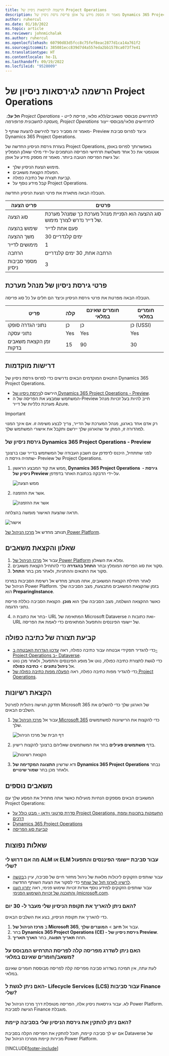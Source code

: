 ```yaml
---
title: הרשמה לגירסאות ניסיון של Project Operations
description: מאמר זה מספק מידע על אופן פריסת גרסת ניסיון של Dynamics 365 Project Operations.
author: ruhercul
ms.date: 01/10/2022
ms.topic: article
ms.reviewer: johnmichalak
ms.author: ruhercul
ms.openlocfilehash: 60790d83d5fcc8c75fef8eac2877d1ca14a761f2
ms.sourcegitcommit: 385081ecc839d7d4a557eda2bb1578ca073f7e41
ms.translationtype: HT
ms.contentlocale: he-IL
ms.lasthandoff: 09/19/2022
ms.locfileid: "9528009"
---
```

# <a name="sign-up-for-project-operations-trials"></a>הרשמה לגירסאות ניסיון של Project Operations 

_**חל על:** ‏ Project Operations לתרחישים מבוססי משאבים/ללא מלאי, פריסת לייט - מעסקה לחשבונית פרופורמה, Project Operations לתרחישים מלאי/מבוססי ייצור_ 



מאמר זה מסביר כיצד להירשם להצעת שותף ל- Preview וכיצד לפרוס סביבת Dynamics 365 Project Operations.

בעזרת גירסת הניסיון החדשה של Project Operations, באפשרותך לפרוס באופן אוטומטי את כל אחד משלושת תרחישי הפריסה הנתמכים על-ידי מילוי שאלון הממליץ על גישת הפריסה הטובה ביותר. מאמר זה מספק מידע על אופן:

- מימוש הצעת הניסיון שלך.
- הפעלת הקצאת משאבים.
- קביעת תצורה של כתיבה כפולה.
- קבל מידע נוסף על Project Operations. 

הטבלה הבאה מתארת את פרטי הצעת הניסיון החדשה.

| **פריט הצעה**               | **פרטים**                                  |
|------------------------------|----------------------------------------------|
| סוג הצעה                   | סוג ההצעה הוא הפניית מנהל מערכת כך שמנהל מערכת של דייר נדרש לצורך מימוש. |
| שימוש בהצעה                    | פעם אחת לדייר                          |
| משך ההצעה               | 30 ימים קלנדריים                             |
| מימושים לדייר       | 1                                            |
| הרחבה                    | הרחבה אחת, 30 ימים קלנדריים               |
| מספר סביבות ניסיון | 3                                            |


## <a name="admin-trial-details"></a>פרטי גירסת ניסיון של מנהל מערכת
הטבלה הבאה מפרטת את פרטי גירסת הניסיון וכיצד הם חלים על כל סוג פריסה.

| **פריט**                      | **קלה**                                     | **חומרים שאינם במלאי** | **חומרים במלאי** |
|-------------------------------|----------------------------------------------|---------------------------|-----------------------|
| נתוני הגדרה סופקו           | ‏‏כן                                          | ‏‏כן                       | כן (USSI)            |
| נתוני עסקה            | Yes                                           | Yes                        | Yes                    |
| זמן הקצאת משאבים בדקות  | 15                                           | 90                        | 30                    |
 
## <a name="prerequisites"></a>דרישות מוקדמות
התנאים המוקדמים הבאים נדרשים כדי לפרוס גירסת ניסיון של Dynamics 365 Project Operations.

- הירשם ל[גירסת ניסיון של Dynamics 365 Project Operations - Preview](https://www.aka.ms/try-po).
- המשתמש שמבצע את הפריסה של ה-Preview חייב להיות בעל זכויות מנהל מערכת כלליות של דייר Azure.

> [!IMPORTANT]
> רק אדם אחד בארגון, מנהל המערכת של הדייר, צריך לבצע משימה זו. אם אינך המנוי למהדורה זו, המתן עד שהארגון שלך יירשם ותקבל את אישורי המשתמש שלך.

### <a name="dynamics-365-project-operations---preview-trial"></a>גירסת ניסיון של Dynamics 365 Project Operations - Preview 

לפני שתתחיל, היכנס לדפדפן עם חשבון העבודה של המשתמש בדייר שבו ברצונך שתהיה גירסת ה- Preview של Project Operations.

1. ממש את קוד המבצע הראשון, **Dynamics 365 Project Operations ‎ - גירסת ניסיון של Preview** על-ידי הדבקה בכתובת האתר בדפדפן.

    ![ממש הצעה](./media/16RedeemFirstOfferNew.png)

2. אשר את ההזמנה.

    ![אשר את ההזמנה](./media/17ConfirmOrderNew.png)

  תראה שהצעת האישור מומשה בהצלחה.

   ![אישור](./media/18OrderConfirmationNew.png)

  תנותב מחדש אל [מרכז הניהול של Power Platform](https://admin.powerplatform.microsoft.com/projectoperationstrial).

## <a name="questionnaire-and-provisioning"></a>שאלון והקצאת משאבים

1.  עבור אל [מרכז הניהול של Power Platform](https://admin.powerplatform.com/projectoperationstrial) ומלא את השאלון.  
2.  סקור את סוג הפריסה המומלץ ובחר **התחל בהגדרה** כדי להתחיל הקצאת משאבים.
3.  סקור את התנאים וההתניות, ולאחר מכן בחר **התחל**.

   לאחר תחילת הקצאת המשאבים, אתה מנותב מחדש אל רשימת הסביבות במרכז הניהול של Power Platform. בזמן שהקצאת המשאבים מתבצעת, מצב הסביבה שלך הוא **PreparingInstance**.
 
  כאשר ההקצאה הושלמה, מצב הסביבה שלך הוא **מוכן**. הקצאת הסביבה כוללת פריסת נתוני הדגמה.
 
4.  בחר את כתובת ה- URL המתאימה של Microsoft Dataverse ואת כתובות ה- URL של יישומי הפיננסים והתפעול המתאימים כדי לאמת את הפריסה.

## <a name="configuring-dual-write"></a>קביעת תצורה של כתיבה כפולה
- כדי להגדיר תפקידי אבטחה עבור כתיבה כפולה, ראה [עדכון הגדרות האבטחה ב-Project Operations ב- Dataverse](resource-provision-new-environment.md#update-security-settings-on-project-operations-on-dataverse).
- כדי לגשת לתצורת כתיבה כפולה, נווט אל מופע הפיננסים והתפעול, ולאחר מכן נווט אל **ניהול נתונים** > **כתיבה כפולה**.
- כדי להגדיר מפות כתיבה כפולה, ראה [הפעלה מפות כתיבה כפולה של Project Operations](resource-provision-new-environment.md#run-project-operations-dual-write-maps).

## <a name="assign-licenses"></a>הקצאת רשיונות

תזדקק תגישה ניהולית לפורטל Microsoft 365 של הארגון שלך כדי להשלים את השלבים הבאים.

1. עבור אל [מרכז הניהול של Microsoft 365](https://portal.office.com/) כדי להקצות את הרישיונות למשתמשים שלך.

   ![דף הבית של מרכז הניהול](./media/14AdminPortal.png)

2. בדף **משתמשים פעילים** בחר את המשתמשים שאליהם ברצונך להקצות רישיון.

   ![הקצאת רשיונות](./media/15AssignLicenses.png)

3. ודא שרשיון **התצוגה המקדימה של Dynamics 365 Project Operations** נבחר ולאחר מכן בחר **שמור שינויים**.

## <a name="additional-resources"></a>משאבים נוספים

המשאבים הבאים מספקים הנחיות מועילות כאשר אתה מתחיל את המסע שלך עם Project Operations:

- [סדרת סרטוני וידאו - מבט כולל על Project Operations, התעמקות בתכונות ומפת דרכים](https://youtube.com/playlist?list=PLcakwueIHoT_LJ3Fr1tHnkPk5lioqE6uH)
- [Dynamics 365 Project Operations](/training/modules/examine-dynamics-365-project-operations/)
- [קביעת סוג הפריסה](determine-deployment-type.md)

## <a name="frequently-asked-questions"></a>‏‫שאלות נפוצות‬

### <a name="what-if-i-require-alm-or-elm-for-my-finance-and-operations-apps-environment"></a>מה אם דרוש לי ALM או ELM עבור סביבת יישומי הפיננסים והתפעול שלי?

- עבור שותפים הזקוקים ליכולות מלאות של ניהול מחזור חיים של סביבה, עיין ב[בקשה לרשיון לארגז חול של שותף](https://experience.dynamics.com/requestlicense) כדי לסקור את הצעת השותף החדשה. 
- עבור שותפים הזקוקים למידע נוסף אודות זכויות שימוש פנימי, ראה [יתרון הענן והתוכנה של זכויות השימוש הפנימי (microsoft.com](https://partner.microsoft.com/membership/internal-use-software).

### <a name="can-i-extend-my-trial-beyond-30-days"></a>האם ניתן להאריך את תקופת הניסיון שלי מעבר ל- 30 יום?
כדי להאריך את תקופת הניסיון, בצע את השלבים הבאים.

1. ב **מרכז הניהול של Microsoft 365**, עבור אל **חיוב** > **המוצרים שלך**.
2. בחר **Dynamics 365 Project Operations (CE) - גירסת ניסיון של Preview**.
3. תחת **תאריך תפוגה**, בחר **הארך תאריך**.

### <a name="can-i-upgrade-from-the-lite-deployment-to-the-resourcenon-stocked-based-scenario-deployment"></a>האם ניתן לשדרג מפריסה קלה לפריסת התרחיש המבוסס על משאב/חומרים שאינם במלאי?
לעת עתה, אין תמיכה בשדרוג סביבה מפריסה קלה לפריסה מבוססת חומרים שאינם במלאי.

### <a name="can-i-access-lifecycle-services-lcs-for-my-finance-environments"></a>האם ניתן לגשת ל- Lifecycle Services‏ (LCS) עבור סביבות Finance שלי?  
לא. עבור גירסאות ניסיון אלה, הפריסה מטופלת דרך מרכז הניהול של Power Platform. הגישה לסביבת Finance מוגבלת.

### <a name="can-i-install-my-trial-on-an-existing-environment"></a>האם ניתן להתקין את גירסת הניסיון שלי בסביבה קיימת?
אם יש לך סביבה קיימת, תוכל להתקין את הפריסה הקלה בסביבת Dataverse של מכירות קיימת ממרכז הניהול של Power Platform.

[!INCLUDE[footer-include](../includes/footer-banner.md)]
